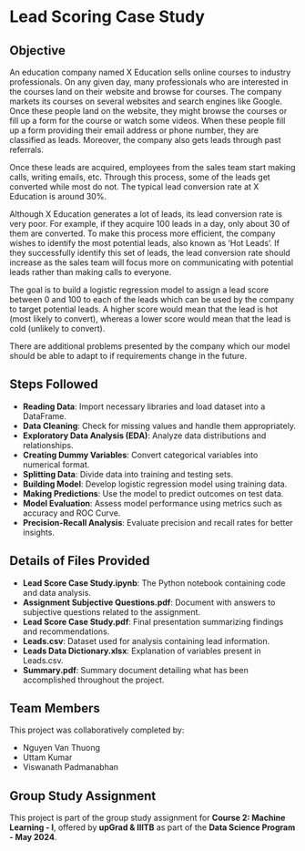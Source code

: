 # Lead Scoring Case Study

## Objective

An education company named X Education sells online courses to industry professionals. On any given day, many professionals who are interested in the courses land on their website and browse for courses. The company markets its courses on several websites and search engines like Google. Once these people land on the website, they might browse the courses or fill up a form for the course or watch some videos. When these people fill up a form providing their email address or phone number, they are classified as leads. Moreover, the company also gets leads through past referrals.

Once these leads are acquired, employees from the sales team start making calls, writing emails, etc. Through this process, some of the leads get converted while most do not. The typical lead conversion rate at X Education is around 30%. 

Although X Education generates a lot of leads, its lead conversion rate is very poor. For example, if they acquire 100 leads in a day, only about 30 of them are converted. To make this process more efficient, the company wishes to identify the most potential leads, also known as ‘Hot Leads’. If they successfully identify this set of leads, the lead conversion rate should increase as the sales team will focus more on communicating with potential leads rather than making calls to everyone.

The goal is to build a logistic regression model to assign a lead score between 0 and 100 to each of the leads which can be used by the company to target potential leads. A higher score would mean that the lead is hot (most likely to convert), whereas a lower score would mean that the lead is cold (unlikely to convert). 

There are additional problems presented by the company which our model should be able to adapt to if requirements change in the future.

## Steps Followed

- **Reading Data**: Import necessary libraries and load dataset into a DataFrame.
- **Data Cleaning**: Check for missing values and handle them appropriately.
- **Exploratory Data Analysis (EDA)**: Analyze data distributions and relationships.
- **Creating Dummy Variables**: Convert categorical variables into numerical format.
- **Splitting Data**: Divide data into training and testing sets.
- **Building Model**: Develop logistic regression model using training data.
- **Making Predictions**: Use the model to predict outcomes on test data.
- **Model Evaluation**: Assess model performance using metrics such as accuracy and ROC Curve.
- **Precision-Recall Analysis**: Evaluate precision and recall rates for better insights.

## Details of Files Provided

- **Lead Score Case Study.ipynb**: The Python notebook containing code and data analysis.
- **Assignment Subjective Questions.pdf**: Document with answers to subjective questions related to the assignment.
- **Lead Score Case Study.pdf**: Final presentation summarizing findings and recommendations.
- **Leads.csv**: Dataset used for analysis containing lead information.
- **Leads Data Dictionary.xlsx**: Explanation of variables present in Leads.csv.
- **Summary.pdf**: Summary document detailing what has been accomplished throughout the project.

## Team Members

This project was collaboratively completed by:

- Nguyen Van Thuong
- Uttam Kumar
- Viswanath Padmanabhan

## Group Study Assignment

This project is part of the group study assignment for **Course 2: Machine Learning - I**, offered by **upGrad & IIITB** as part of the **Data Science Program - May 2024**.
